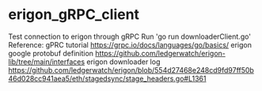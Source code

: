 # erigon_gRPC_client
Test connection to erigon through gRPC
Run 'go run downloaderClient.go'
Reference:
gPRC tutorial https://grpc.io/docs/languages/go/basics/
erigon google protobuf definition https://github.com/ledgerwatch/erigon-lib/tree/main/interfaces
erigon downloader log https://github.com/ledgerwatch/erigon/blob/554d27468e248cd9fd97ff50b46d028cc941aea5/eth/stagedsync/stage_headers.go#L1361
